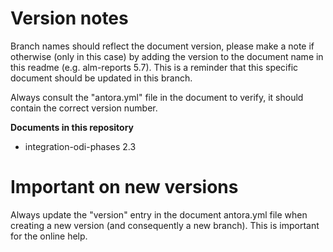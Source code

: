 # Version notes

Branch names should reflect the document version, please make a note if otherwise (only in this case) by adding the version to the document name in this readme (e.g. alm-reports 5.7). This is a reminder that this specific document should be updated in this branch.

Always consult the "antora.yml" file in the document to verify, it should contain the correct version number.

**Documents in this repository**

* integration-odi-phases 2.3     


# Important on new versions

Always update the "version" entry in the document antora.yml file when creating a new version (and consequently a new branch). This is important for the online help.